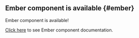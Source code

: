 ## Ember component is available {#ember}

Ember component is available!

[Click here](/docs/icon-components/ember/index.md) to see Ember component documentation.
